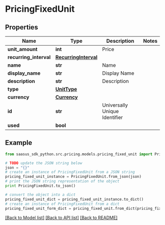 # PricingFixedUnit


## Properties

Name | Type | Description | Notes
------------ | ------------- | ------------- | -------------
**unit_amount** | **int** | Price | 
**recurring_interval** | [**RecurringInterval**](RecurringInterval.md) |  | 
**name** | **str** | Name | 
**display_name** | **str** | Display Name | 
**description** | **str** | Description | 
**type** | [**UnitType**](UnitType.md) |  | 
**currency** | [**Currency**](Currency.md) |  | 
**id** | **str** | Universally Unique Identifier | 
**used** | **bool** |  | 

## Example

```python
from saasus_sdk_python.src.pricing.models.pricing_fixed_unit import PricingFixedUnit

# TODO update the JSON string below
json = "{}"
# create an instance of PricingFixedUnit from a JSON string
pricing_fixed_unit_instance = PricingFixedUnit.from_json(json)
# print the JSON string representation of the object
print PricingFixedUnit.to_json()

# convert the object into a dict
pricing_fixed_unit_dict = pricing_fixed_unit_instance.to_dict()
# create an instance of PricingFixedUnit from a dict
pricing_fixed_unit_form_dict = pricing_fixed_unit.from_dict(pricing_fixed_unit_dict)
```
[[Back to Model list]](../README.md#documentation-for-models) [[Back to API list]](../README.md#documentation-for-api-endpoints) [[Back to README]](../README.md)


